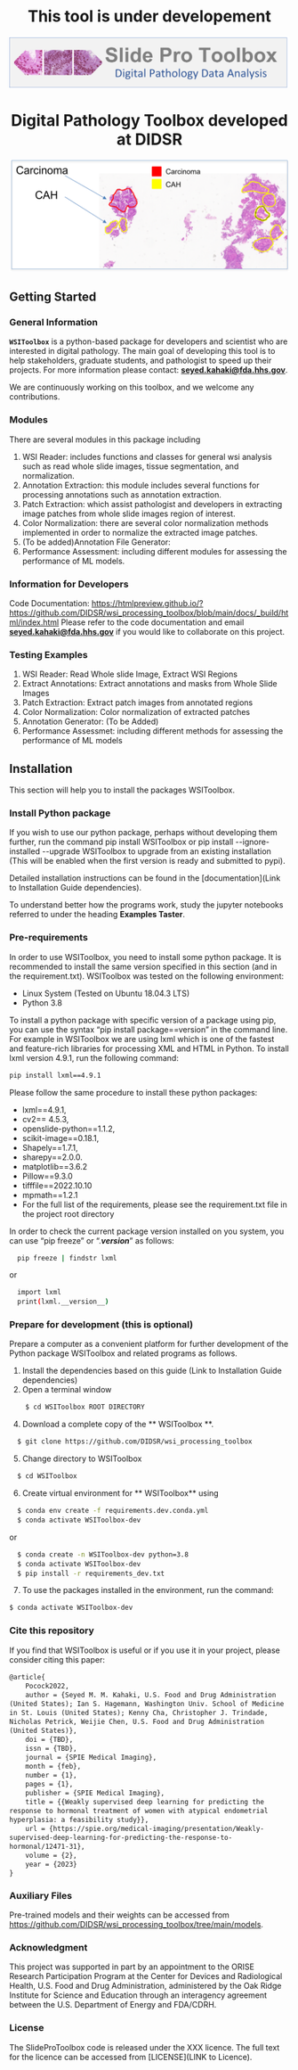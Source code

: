 <p align="center">
  <h1 align="center">This tool is under developement</h1>
</p>

<p align="center">
  <img src="img/SlideProLogo.png">
</p>

<h1 align="center"> </h1>
<p align="center">
  <h1 align="center">Digital Pathology Toolbox developed at DIDSR</h1>
</p>
<p align="center">
  <img src="img/CAH_Carcinoma.png">
</p>





## Getting Started

### General Information
**`WSIToolbox`** is a python-based package for developers and scientist who are interested in digital pathology. The main goal of developing this tool is to help stakeholders, graduate students, and pathologist to speed up their projects.  For more information please contact: **[seyed.kahaki@fda.hhs.gov](mailto:seyed.kahaki@fda.hhs.gov)**.

We are continuously working on this toolbox, and we welcome any contributions.

### Modules
There are several modules in this package including
1.	WSI Reader: includes functions and classes for general wsi analysis such as read whole slide images, tissue segmentation, and normalization.
2.	Annotation Extraction: this module includes several functions for processing annotations such as annotation extraction.
3.	Patch Extraction: which assist pathologist and developers in extracting image patches from whole slide images region of interest.
4.	Color Normalization: there are several color normalization methods implemented in order to normalize the extracted image patches.
5.	(To be added)Annotation File Generator: 
6.	Performance Assessment: including different modules for assessing the performance of ML models.

### Information for Developers
Code Documentation:
https://htmlpreview.github.io/?https://github.com/DIDSR/wsi_processing_toolbox/blob/main/docs/_build/html/index.html
Please refer to the code documentation and email  **[seyed.kahaki@fda.hhs.gov](mailto:seyed.kahaki@fda.hhs.gov)** if you would like to collaborate on this project.


### Testing Examples
1. WSI Reader: Read Whole slide Image, Extract WSI Regions
2. Extract Annotations: Extract annotations and masks from Whole Slide Images
3. Patch Extraction: Extract patch images from annotated regions
4. Color Normalization: Color normalization of extracted patches
5. Annotation Generator: (To be Added)
6. Performance Assessmet: including different methods for assessing the performance of ML models

## Installation
This section will help you to install the packages WSIToolbox.

### Install Python package

If you wish to use our python package, perhaps without developing them further, run the command pip install WSIToolbox or pip install --ignore-installed --upgrade WSIToolbox to upgrade from an existing installation (This will be enabled when the first version is ready and submitted to pypi).

Detailed installation instructions can be found in the [documentation](Link to Installation Guide dependencies).

To understand better how the programs work, study the jupyter notebooks referred to under the heading **Examples Taster**.

### Pre-requirements

In order to use WSIToolbox, you need to install some python package. It is recommended to install the same version specified in this section (and in the requirement.txt). WSIToolbox was tested on the following environment: 
- Linux System (Tested on Ubuntu 18.04.3 LTS)
- Python 3.8
  
To install a python package with specific version of a package using pip, you can use the syntax “pip install package==version” in the command line. For example in WSIToolbox we are using lxml which is one of the fastest and feature-rich libraries for processing XML and HTML in Python. To install lxml version 4.9.1, run the following command:
```sh
pip install lxml==4.9.1
```
Please follow the same procedure to install these python packages:
- lxml==4.9.1, 
- cv2== 4.5.3, 
- openslide-python==1.1.2, 
- scikit-image==0.18.1, 
- Shapely==1.7.1, 
- sharepy==2.0.0.
- matplotlib==3.6.2 
- Pillow==9.3.0
- tifffile==2022.10.10
- mpmath==1.2.1
- For the full list of the requirements, please see the requirement.txt file in the project root directory
  
In order to check the current package version installed on you system, you can use “pip freeze” or “.___version___” as follows:
```sh
  pip freeze | findstr lxml
```
or 
```sh
  import lxml
  print(lxml.__version__)
```



### Prepare for development (this is optional)

Prepare a computer as a convenient platform for further development of the Python package WSIToolbox and related programs as follows.
1.	Install the dependencies based on this guide (Link to Installation Guide dependencies)
2.	Open a terminal window
```sh
    $ cd WSIToolbox ROOT DIRECTORY
```
4.	Download a complete copy of the ** WSIToolbox **.
```sh
  $ git clone https://github.com/DIDSR/wsi_processing_toolbox
```
5.	Change directory to WSIToolbox
```sh
  $ cd WSIToolbox
```
6.	Create virtual environment for ** WSIToolbox** using
```sh
  $ conda env create -f requirements.dev.conda.yml
  $ conda activate WSIToolbox-dev
```
or
```sh
  $ conda create -n WSIToolbox-dev python=3.8 
  $ conda activate WSIToolbox-dev
  $ pip install -r requirements_dev.txt
```
7.	To use the packages installed in the environment, run the command:
```sh
$ conda activate WSIToolbox-dev
```


### Cite this repository

If you find that WSIToolbox is useful or if you use it in your project, please consider citing this paper:

```
@article{
    Pocock2022,
    author = {Seyed M. M. Kahaki, U.S. Food and Drug Administration (United States); Ian S. Hagemann, Washington Univ. School of Medicine in St. Louis (United States); Kenny Cha, Christopher J. Trindade, Nicholas Petrick, Weijie Chen, U.S. Food and Drug Administration (United States)},
    doi = {TBD},
    issn = {TBD},
    journal = {SPIE Medical Imaging},
    month = {feb},
    number = {1},
    pages = {1},
    publisher = {SPIE Medical Imaging},
    title = {{Weakly supervised deep learning for predicting the response to hormonal treatment of women with atypical endometrial hyperplasia: a feasibility study}},
    url = {https://spie.org/medical-imaging/presentation/Weakly-supervised-deep-learning-for-predicting-the-response-to-hormonal/12471-31},
    volume = {2},
    year = {2023}
}
```

### Auxiliary Files

Pre-trained models and their weights can be accessed from https://github.com/DIDSR/wsi_processing_toolbox/tree/main/models.


### Acknowledgment 
This project was supported in part by an appointment to the ORISE Research Participation Program at the Center for Devices and Radiological Health, U.S. Food and Drug Administration, administered by the Oak Ridge Institute for Science and Education through an interagency agreement between the U.S. Department of Energy and FDA/CDRH.

### License
The SlideProToolbox code is released under the XXX licence. The full text for the licence can be accessed from [LICENSE](LINK to Licence).
